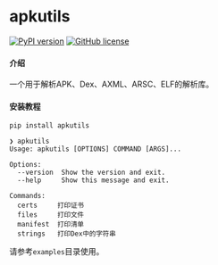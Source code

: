 # apkutils

[![PyPI version](https://badge.fury.io/py/apkutils.svg)](https://badge.fury.io/py/apkutils) [![GitHub license](https://img.shields.io/github/license/mikusjelly/apkutils.svg)](https://github.com/mikusjelly/apkutils/blob/master/LICENSE)

#### 介绍

一个用于解析APK、Dex、AXML、ARSC、ELF的解析库。

#### 安装教程

```
pip install apkutils

❯ apkutils
Usage: apkutils [OPTIONS] COMMAND [ARGS]...

Options:
  --version  Show the version and exit.
  --help     Show this message and exit.

Commands:
  certs     打印证书
  files     打印文件
  manifest  打印清单
  strings   打印Dex中的字符串
```

请参考`examples`目录使用。




